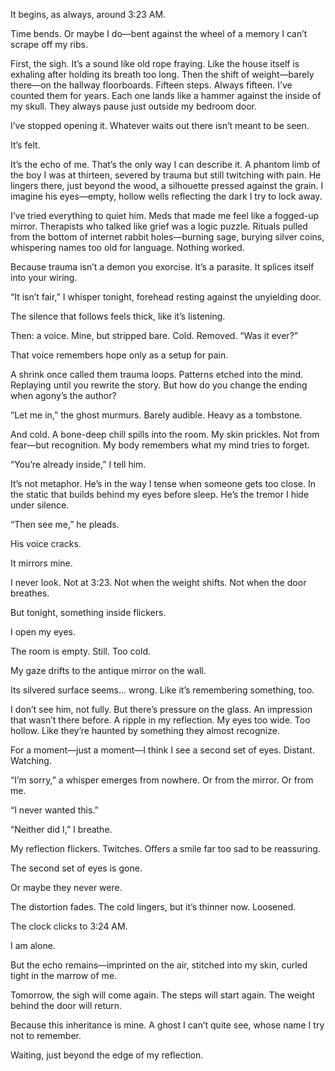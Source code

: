It begins, as always, around 3:23 AM.

Time bends. Or maybe I do—bent against the wheel of a memory I can’t scrape off my ribs.

First, the sigh. It’s a sound like old rope fraying. Like the house itself is exhaling after holding its breath too long. Then the shift of weight—barely there—on the hallway floorboards. Fifteen steps. Always fifteen. I’ve counted them for years. Each one lands like a hammer against the inside of my skull. They always pause just outside my bedroom door.

I’ve stopped opening it. Whatever waits out there isn’t meant to be seen.

It’s felt.

It’s the echo of me. That’s the only way I can describe it. A phantom limb of the boy I was at thirteen, severed by trauma but still twitching with pain. He lingers there, just beyond the wood, a silhouette pressed against the grain. I imagine his eyes—empty, hollow wells reflecting the dark I try to lock away.

I’ve tried everything to quiet him. Meds that made me feel like a fogged-up mirror. Therapists who talked like grief was a logic puzzle. Rituals pulled from the bottom of internet rabbit holes—burning sage, burying silver coins, whispering names too old for language. Nothing worked.

Because trauma isn’t a demon you exorcise. It’s a parasite. It splices itself into your wiring.

“It isn’t fair,” I whisper tonight, forehead resting against the unyielding door.

The silence that follows feels thick, like it’s listening.

Then: a voice. Mine, but stripped bare. Cold. Removed. “Was it ever?”

That voice remembers hope only as a setup for pain.

A shrink once called them trauma loops. Patterns etched into the mind. Replaying until you rewrite the story. But how do you change the ending when agony’s the author?

“Let me in,” the ghost murmurs. Barely audible. Heavy as a tombstone.

And cold. A bone-deep chill spills into the room. My skin prickles. Not from fear—but recognition. My body remembers what my mind tries to forget.

“You’re already inside,” I tell him.

It’s not metaphor. He’s in the way I tense when someone gets too close. In the static that builds behind my eyes before sleep. He’s the tremor I hide under silence.

“Then see me,” he pleads.

His voice cracks.

It mirrors mine.

I never look. Not at 3:23. Not when the weight shifts. Not when the door breathes.

But tonight, something inside flickers.

I open my eyes.

The room is empty. Still. Too cold.

My gaze drifts to the antique mirror on the wall.

Its silvered surface seems... wrong. Like it’s remembering something, too.

I don’t see him, not fully. But there’s pressure on the glass. An impression that wasn’t there before. A ripple in my reflection. My eyes too wide. Too hollow. Like they’re haunted by something they almost recognize.

For a moment—just a moment—I think I see a second set of eyes. Distant. Watching.

“I’m sorry,” a whisper emerges from nowhere. Or from the mirror. Or from me.

“I never wanted this.”

“Neither did I,” I breathe.

My reflection flickers. Twitches. Offers a smile far too sad to be reassuring.

The second set of eyes is gone.

Or maybe they never were.

The distortion fades. The cold lingers, but it’s thinner now. Loosened.

The clock clicks to 3:24 AM.

I am alone.

But the echo remains—imprinted on the air, stitched into my skin, curled tight in the marrow of me.

Tomorrow, the sigh will come again. The steps will start again. The weight behind the door will return.

Because this inheritance is mine. A ghost I can’t quite see, whose name I try not to remember.

Waiting, just beyond the edge of my reflection.